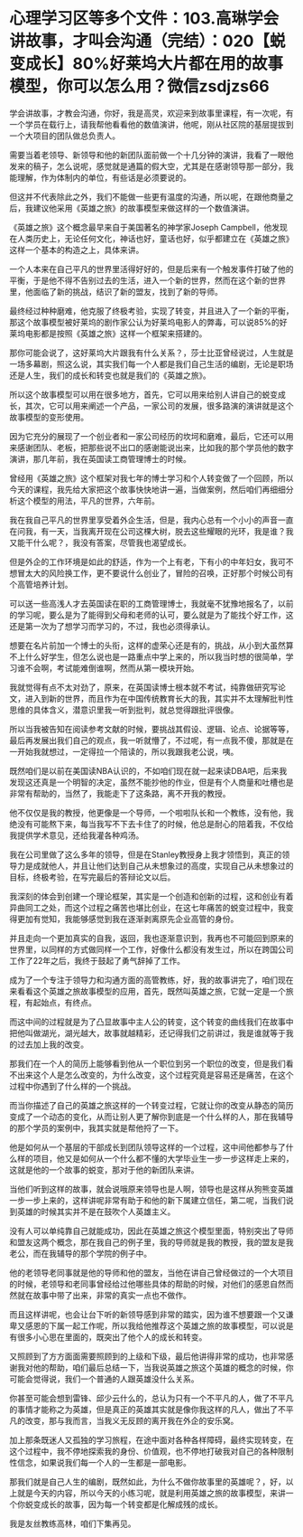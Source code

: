 # 心理学习区等多个文件：103.高琳学会讲故事，才叫会沟通（完结）：020【蜕变成长】80%好莱坞大片都在用的故事模型，你可以怎么用？微信zsdjzs66

学会讲故事，才教会沟通，你好，我是高灵，欢迎来到故事里课程，有一次呢，有一个学员在载行上，请我帮他看看他的数值演讲，他呢，刚从社区院的基层提拔到一个大项目的团队做总负责人。

需要当着老领导、新领导和他的新团队面前做一个十几分钟的演讲，我看了一眼他发来的稿子，怎么说呢，感觉就是通篇的假大空，尤其是在感谢领导那一部分，我能理解，作为体制内的单位，有些话是必须要说的。

但这并不代表除此之外，我们不能做一些更有温度的沟通，所以呢，在跟他商量之后，我建议他采用《英雄之旅》的故事模型来做这样的一个数值演讲。

《英雄之旅》这个概念最早来自于美国著名的神学家Joseph Campbell，他发现在人类历史上，无论任何文化，神话也好，童话也好，似乎都建立在《英雄之旅》这样一个基本的构造之上，具体来讲。

一个人本来在自己平凡的世界里活得好好的，但是后来有一个触发事件打破了他的平衡，于是他不得不告别过去的生活，进入一个新的世界，然而在这个新的世界里，他面临了新的挑战，结识了新的盟友，找到了新的导师。

最终经过种种磨难，他克服了终极考验，实现了转变，并且进入了一个新的平衡，那这个故事模型被好莱坞的剧作家公认为好莱坞电影人的弊毒，可以说85%的好莱坞电影都是按照《英雄之旅》这样一个框架来搭建的。

那你可能会说了，这好莱坞大片跟我有什么关系？，莎士比亚曾经说过，人生就是一场多幕剧，照这么说，其实我们每一个人都是我们自己生活的编剧，无论是职场还是人生，我们的成长和转变也就是我们的《英雄之旅》。

所以这个故事模型可以用在很多地方，首先，它可以用来给别人讲自己的蜕变成长，其次，它可以用来阐述一个产品，一家公司的发展，很多路演的演讲就是这个故事模型的变形使用。

因为它充分的展现了一个创业者和一家公司经历的坎坷和磨难，最后，它还可以用来感谢团队、老板，把那些说不出口的感谢能说出来，比如我的那个学员他的数字演讲，那几年前，我在英国读工商管理博士的时候。

曾经用《英雄之旅》这个框架对我七年的博士学习和个人转变做了一个回顾，所以今天的课程，我先给大家把这个故事快快地讲一遍，当做案例，然后咱们再细细分析这个模型的用法，平凡的世界，六年前。

我在我自己平凡的世界里享受着外企生活，但是，我内心总有一个小小的声音一直在问我，有一天，当我离开现在公司这棵大树，脱去这些耀眼的光环，我是谁？我又能干什么呢？，我没有答案，尽管我也渴望成长。

但是外企的工作环境是如此的舒适，作为一个上有老，下有小的中年妇女，我可不想冒太大的风险换工作，更不要说什么创业了，冒险的召唤，正好那个时候公司有个高管培养计划。

可以送一些高浅人才去英国读在职的工商管理博士，我就毫不犹豫地报名了，以前的学习呢，要么是为了能得到父母和老师的认可，要么就是为了能找个好工作，这还是第一次为了想学习而学习的，不过，我也必须得承认。

想要在名片前加一个博士的头衔，这样的虚荣心还是有的，挑战，从小到大虽然算不上什么好学生，但怎么说也是一路重点中学上来的，所以我当时想的很简单，学习谁不会啊，考试能难倒谁啊，然而从第一模块开始。

我就觉得有点不太对劲了，原来，在英国读博士根本就不考试，纯靠做研究写论文，进入到新的世界，而且作为在中国传统教育长大的我，其实并不太理解批判性思维的具体含义，潜意识里我一听到批判，就总觉得跟批评很像。

所以当我被告知在阅读参考文献的时候，要挑战其假设、逻辑、论点、论据等等，最后再发展出我们自己的观点，我一听就懵了，不过呢，有一点我不傻，那就是在一开始我就想过，一定得拉一个陪读的，所以我跟我老公说，咦。

既然咱们是以前在美国读NBA认识的，不如咱们现在就一起来读DBA吧，后来我发现这还真是一个明智的决定，虽然不能抄他的作业，但是有个人商量和吐槽也是非常有帮助的，当然了，我能走下了这条路，离不开我的教授。

他不仅仅是我的教授，他更像是一个导师，一个啦啦队长和一个教练，没有他，我绝没有可能熬下来，每当我写不下去卡住了的时候，他总是耐心的陪着我，不仅给我提供学术意见，还给我灌各种鸡汤。

我在公司里做了这么多年的领导，但是在Stanley教授身上我才领悟到，真正的领导力是成就他人，并且让他们达到自己从未想象过的高度，实现自己从未想象过的目标，终极考验，在写完最后的答辩论文以后。

我深刻的体会到创建一个理论框架，其实是一个创造和创新的过程，这和创业有着异曲同工之处，而这个过程之痛苦也堪比创业，在这七年痛苦的蜕变过程中，我变得更加有觉知，我能够感觉到我在逐渐剥离原先企业高管的身份。

并且走向一个更加真实的自我，返回，我也逐渐意识到，我再也不可能回到原来的世界里，以同样的方式做同样一个工作，好像什么都没有发生过，所以在跨国公司工作了22年之后，我终于鼓起了勇气辞掉了工作。

成为了一个专注于领导力和沟通方面的高管教练，好，我的故事讲完了，咱们现在来看看这个英雄之旅故事模型的应用，首先，既然叫英雄之旅，它就一定是一个旅程，有起始点，有终点。

而这中间的过程就是为了凸显故事中主人公的转变，这个转变的曲线我们在故事中把他叫做湖光，湖光越大，故事就越精彩，还记得我们之前讲过，我是谁就等于我的过去加上我的改变。

那我们在一个人的简历上能够看到他从一个职位到另一个职位的改变，但是我们看不出来这个人是怎么改变的，为什么改变，这个过程究竟是容易还是痛苦，在这个过程中你遇到了什么样的一个挑战。

而当你描述了自己的英雄之旅这样的一个转变过程，它就让你的改变从静态的简历变成了一个动态的变化，从而让别人更了解你到底是一个什么样的人，那在我辅导的那个学员的案例中，我其实就是帮他捋了一下。

他是如何从一个基层的干部成长到团队领导这样的一个过程，这中间他都参与了什么样的项目，他又是如何从一个什么都不懂的大学毕业生一步一步这样走上来的，这就是他的一个故事的蜕变，那对于他的新团队来讲。

当他们听到这样的故事，就会说哦原来领导也是人啊，领导也是这样从狗熊变英雄一步一步上来的，这样讲呢非常有助于和他的新下属建立信任，第二呢，当我们说到英雄的时候其实并不是在鼓吹个人英雄主义。

没有人可以单纯靠自己就能成功，因此在英雄之旅这个模型里面，特别突出了导师和盟友这两个概念，那在我自己的例子里，我的导师就是我的教授，我的盟友是我老公，而在我辅导的那个学院的例子中。

他的老领导老同事就是他的导师和他的盟友，当他在讲自己曾经做过的一个大项目的时候，老领导和老同事曾经给过他哪些具体的帮助的时候，对他们的感恩自然而然就在故事中带了出来，非常的真实一点也不做作。

而且这样讲呢，也会让台下听的新领导感到非常的踏实，因为谁不想要跟一个又谦卑又感恩的下属一起工作呢，所以我给他推荐这个英雄之旅的故事模型，可以说是有很多小心思在里面的，既突出了他个人的成长和转变。

又照顾到了方方面面需要照顾到的上级和下级，最后他讲得非常的成功，也非常感谢我对他的帮助，咱们最后总结一下，当我说英雄之旅这个英雄的概念的时候，你可能会觉得说，我们一个普通的人跟英雄没什么关系。

你甚至可能会想到雷锋、邱少云什么的，总认为只有一个不平凡的人，做了不平凡的事情才能称之为英雄，但是真正的英雄其实就是像你我这样的凡人，做出了不平凡的改变，那与我而言，当我义无反顾的离开我在外企的安乐窝。

加上那条既迷人又孤独的学习旅程，在途中面对各种各样障碍，最终实现转变，在这个过程中，我不停地探索我的身份、价值观，也不停地打破我对自己的各种限制性信念，如果说我们每一个人的一生都是一部电影。

那我们就是自己人生的编剧，既然如此，为什么不做你故事里的英雄呢？，好，以上就是今天的内容，所以今天的小练习呢，就是利用英雄之旅的故事模型，来讲一个你蜕变成长的故事，因为每一个转变都是化解成残的成长。

我是友丝教练高林，咱们下集再见。